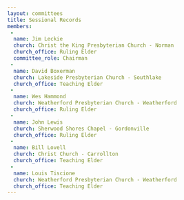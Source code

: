 ```yaml
---
layout: committees
title: Sessional Records
members:
 -
  name: Jim Leckie
  church: Christ the King Presbyterian Church - Norman
  church_office: Ruling Elder
  committee_role: Chairman
 -
  name: David Boxerman
  church: Lakeside Presbyterian Church - Southlake
  church_office: Teaching Elder
 -
  name: Wes Hammond
  church: Weatherford Presbyterian Church - Weatherford
  church_office: Ruling Elder
 -
  name: John Lewis
  church: Sherwood Shores Chapel - Gordonville
  church_office: Ruling Elder
 -
  name: Bill Lovell
  church: Christ Church - Carrollton
  church_office: Teaching Elder
 -
  name: Louis Tiscione
  church: Weatherford Presbyterian Church - Weatherford
  church_office: Teaching Elder
---
```

